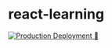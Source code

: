 # react-learning

[![Production Deployment 🚀](https://github.com/jorgemgr94/react-learning/actions/workflows/prod-deployment.yml/badge.svg?branch=main)](https://github.com/jorgemgr94/react-learning/actions/workflows/prod-deployment.yml)
